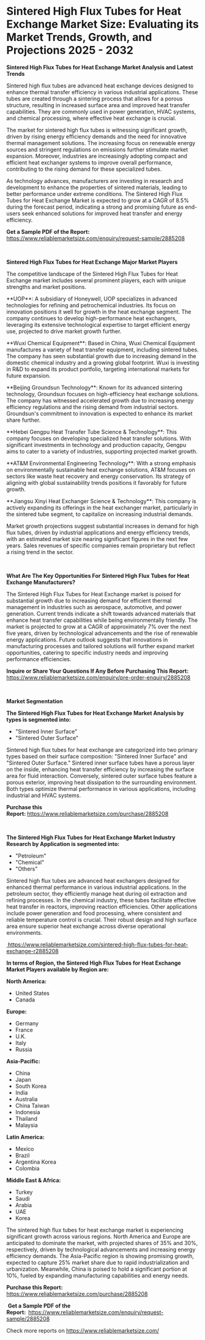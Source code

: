 <p><h1>Sintered High Flux Tubes for Heat Exchange Market Size: Evaluating its Market Trends, Growth, and Projections 2025 - 2032</h1></p><p><strong>Sintered High Flux Tubes for Heat Exchange Market Analysis and Latest Trends</strong></p>
<p><p>Sintered high flux tubes are advanced heat exchange devices designed to enhance thermal transfer efficiency in various industrial applications. These tubes are created through a sintering process that allows for a porous structure, resulting in increased surface area and improved heat transfer capabilities. They are commonly used in power generation, HVAC systems, and chemical processing, where effective heat exchange is crucial.</p><p>The market for sintered high flux tubes is witnessing significant growth, driven by rising energy efficiency demands and the need for innovative thermal management solutions. The increasing focus on renewable energy sources and stringent regulations on emissions further stimulate market expansion. Moreover, industries are increasingly adopting compact and efficient heat exchanger systems to improve overall performance, contributing to the rising demand for these specialized tubes.</p><p>As technology advances, manufacturers are investing in research and development to enhance the properties of sintered materials, leading to better performance under extreme conditions. The Sintered High Flux Tubes for Heat Exchange Market is expected to grow at a CAGR of 8.5% during the forecast period, indicating a strong and promising future as end-users seek enhanced solutions for improved heat transfer and energy efficiency.</p></p>
<p><strong>Get a Sample PDF of the Report:&nbsp;</strong> <a href="https://www.reliablemarketsize.com/enquiry/request-sample/2885208?utm_campaign=3072&utm_medium=2&utm_source=Github&utm_content=ia&utm_term=13032025&utm_id=sintered-high-flux-tubes-for-heat-exchange">https://www.reliablemarketsize.com/enquiry/request-sample/2885208</a></p>
<p>&nbsp;</p>
<p><strong>Sintered High Flux Tubes for Heat Exchange Major Market Players</strong></p>
<p><p>The competitive landscape of the Sintered High Flux Tubes for Heat Exchange market includes several prominent players, each with unique strengths and market positions.</p><p>**UOP**: A subsidiary of Honeywell, UOP specializes in advanced technologies for refining and petrochemical industries. Its focus on innovation positions it well for growth in the heat exchange segment. The company continues to develop high-performance heat exchangers, leveraging its extensive technological expertise to target efficient energy use, projected to drive market growth further.</p><p>**Wuxi Chemical Equipment**: Based in China, Wuxi Chemical Equipment manufactures a variety of heat transfer equipment, including sintered tubes. The company has seen substantial growth due to increasing demand in the domestic chemical industry and a growing global footprint. Wuxi is investing in R&D to expand its product portfolio, targeting international markets for future expansion.</p><p>**Beijing Groundsun Technology**: Known for its advanced sintering technology, Groundsun focuses on high-efficiency heat exchange solutions. The company has witnessed accelerated growth due to increasing energy efficiency regulations and the rising demand from industrial sectors. Groundsun's commitment to innovation is expected to enhance its market share further.</p><p>**Hebei Gengpu Heat Transfer Tube Science & Technology**: This company focuses on developing specialized heat transfer solutions. With significant investments in technology and production capacity, Gengpu aims to cater to a variety of industries, supporting projected market growth.</p><p>**AT&M Environmental Engineering Technology**: With a strong emphasis on environmentally sustainable heat exchange solutions, AT&M focuses on sectors like waste heat recovery and energy conservation. Its strategy of aligning with global sustainability trends positions it favorably for future growth.</p><p>**Jiangsu Xinyi Heat Exchanger Science & Technology**: This company is actively expanding its offerings in the heat exchanger market, particularly in the sintered tube segment, to capitalize on increasing industrial demands.</p><p>Market growth projections suggest substantial increases in demand for high flux tubes, driven by industrial applications and energy efficiency trends, with an estimated market size nearing significant figures in the next few years. Sales revenues of specific companies remain proprietary but reflect a rising trend in the sector.</p></p>
<p>&nbsp;</p>
<p><strong>What Are The Key Opportunities For Sintered High Flux Tubes for Heat Exchange Manufacturers?</strong></p>
<p><p>The Sintered High Flux Tubes for Heat Exchange market is poised for substantial growth due to increasing demand for efficient thermal management in industries such as aerospace, automotive, and power generation. Current trends indicate a shift towards advanced materials that enhance heat transfer capabilities while being environmentally friendly. The market is projected to grow at a CAGR of approximately 7% over the next five years, driven by technological advancements and the rise of renewable energy applications. Future outlook suggests that innovations in manufacturing processes and tailored solutions will further expand market opportunities, catering to specific industry needs and improving performance efficiencies.</p></p>
<p><strong>Inquire or Share Your Questions If Any Before Purchasing This Report:</strong> <a href="https://www.reliablemarketsize.com/enquiry/pre-order-enquiry/2885208?utm_campaign=3072&utm_medium=2&utm_source=Github&utm_content=ia&utm_term=13032025&utm_id=sintered-high-flux-tubes-for-heat-exchange">https://www.reliablemarketsize.com/enquiry/pre-order-enquiry/2885208</a></p>
<p>&nbsp;</p>
<p><strong>Market Segmentation</strong></p>
<p><strong>The Sintered High Flux Tubes for Heat Exchange Market Analysis by types is segmented into:</strong></p>
<p><ul><li>"Sintered Inner Surface"</li><li>"Sintered Outer Surface"</li></ul></p>
<p><p>Sintered high flux tubes for heat exchange are categorized into two primary types based on their surface composition: "Sintered Inner Surface" and "Sintered Outer Surface." Sintered inner surface tubes have a porous layer on the inside, enhancing heat transfer efficiency by increasing the surface area for fluid interaction. Conversely, sintered outer surface tubes feature a porous exterior, improving heat dissipation to the surrounding environment. Both types optimize thermal performance in various applications, including industrial and HVAC systems.</p></p>
<p><strong>Purchase this Report:&nbsp;</strong><a href="https://www.reliablemarketsize.com/purchase/2885208?utm_campaign=3072&utm_medium=2&utm_source=Github&utm_content=ia&utm_term=13032025&utm_id=sintered-high-flux-tubes-for-heat-exchange">https://www.reliablemarketsize.com/purchase/2885208</a></p>
<p>&nbsp;</p>
<p><strong>The Sintered High Flux Tubes for Heat Exchange Market Industry Research by Application is segmented into:</strong></p>
<p><ul><li>"Petroleum"</li><li>"Chemical"</li><li>"Others"</li></ul></p>
<p><p>Sintered high flux tubes are advanced heat exchangers designed for enhanced thermal performance in various industrial applications. In the petroleum sector, they efficiently manage heat during oil extraction and refining processes. In the chemical industry, these tubes facilitate effective heat transfer in reactors, improving reaction efficiencies. Other applications include power generation and food processing, where consistent and reliable temperature control is crucial. Their robust design and high surface area ensure superior heat exchange across diverse operational environments.</p></p>
<p><a href="https://www.reliablemarketsize.com/sintered-high-flux-tubes-for-heat-exchange-r2885208?utm_campaign=3072&utm_medium=2&utm_source=Github&utm_content=ia&utm_term=13032025&utm_id=sintered-high-flux-tubes-for-heat-exchange">&nbsp;https://www.reliablemarketsize.com/sintered-high-flux-tubes-for-heat-exchange-r2885208</a></p>
<p><strong>In terms of Region, the Sintered High Flux Tubes for Heat Exchange Market Players available by Region are:</strong></p>
<p>
    <p> <strong> North America: </strong>
        <ul>
            <li>United States</li>
            <li>Canada</li>
        </ul>
        </p> 
    <p> <strong> Europe: </strong>
        <ul>
            <li>Germany</li>
            <li>France</li>
            <li>U.K.</li>
            <li>Italy</li>
            <li>Russia</li>
        </ul>
        </p> 
    <p> <strong> Asia-Pacific: </strong>
        <ul>
            <li>China</li>
            <li>Japan</li>
            <li>South Korea</li>
            <li>India</li>
            <li>Australia</li>
            <li>China Taiwan</li>
            <li>Indonesia</li>
            <li>Thailand</li>
            <li>Malaysia</li>
        </ul>
        </p> 
    <p> <strong> Latin America: </strong>
        <ul>
            <li>Mexico</li>
            <li>Brazil</li>
            <li>Argentina Korea</li>
            <li>Colombia</li>
        </ul>
        </p> 
    <p> <strong> Middle East & Africa: </strong>
        <ul>
            <li>Turkey</li>
            <li>Saudi</li>
            <li>Arabia</li>
            <li>UAE</li>
            <li>Korea</li>
        </ul>
    </p>
    </p>
<p><p>The sintered high flux tubes for heat exchange market is experiencing significant growth across various regions. North America and Europe are anticipated to dominate the market, with projected shares of 35% and 30%, respectively, driven by technological advancements and increasing energy efficiency demands. The Asia-Pacific region is showing promising growth, expected to capture 25% market share due to rapid industrialization and urbanization. Meanwhile, China is poised to hold a significant portion at 10%, fueled by expanding manufacturing capabilities and energy needs.</p></p>
<p><strong>Purchase this Report: </strong><a href="https://www.reliablemarketsize.com/purchase/2885208?utm_campaign=3072&utm_medium=2&utm_source=Github&utm_content=ia&utm_term=13032025&utm_id=sintered-high-flux-tubes-for-heat-exchange">https://www.reliablemarketsize.com/purchase/2885208</a></p>
<p>&nbsp;<strong>Get a Sample PDF of the Report:&nbsp;&nbsp;</strong><a href="https://www.reliablemarketsize.com/enquiry/request-sample/2885208?utm_campaign=3072&utm_medium=2&utm_source=Github&utm_content=ia&utm_term=13032025&utm_id=sintered-high-flux-tubes-for-heat-exchange">https://www.reliablemarketsize.com/enquiry/request-sample/2885208</a></p>
<p><strong></strong></p>
<p>Check more reports on <a href="https://www.reliablemarketsize.com/?utm_campaign=3072&utm_medium=2&utm_source=Github&utm_content=ia&utm_term=13032025&utm_id=sintered-high-flux-tubes-for-heat-exchange">https://www.reliablemarketsize.com/</a></p>